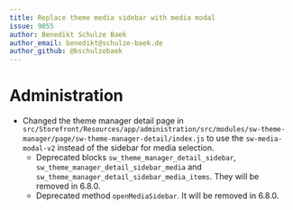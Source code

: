```yaml
---
title: Replace theme media sidebar with media modal
issue: 9055
author: Benedikt Schulze Baek
author_email: benedikt@schulze-baek.de
author_github: @bschulzebaek
---
```

# Administration
* Changed the theme manager detail page in `src/Storefront/Resources/app/administration/src/modules/sw-theme-manager/page/sw-theme-manager-detail/index.js` to use the `sw-media-modal-v2` instead of the sidebar for media selection. 
  * Deprecated blocks `sw_theme_manager_detail_sidebar`, `sw_theme_manager_detail_sidebar_media` and `sw_theme_manager_detail_sidebar_media_items`. They will be removed in 6.8.0.
  * Deprecated method `openMediaSidebar`. It will be removed in 6.8.0.
